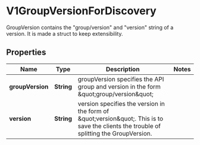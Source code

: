 

# V1GroupVersionForDiscovery

GroupVersion contains the \"group/version\" and \"version\" string of a version. It is made a struct to keep extensibility.

## Properties

| Name | Type | Description | Notes |
|------------ | ------------- | ------------- | -------------|
|**groupVersion** | **String** | groupVersion specifies the API group and version in the form \&quot;group/version\&quot; |  |
|**version** | **String** | version specifies the version in the form of \&quot;version\&quot;. This is to save the clients the trouble of splitting the GroupVersion. |  |



